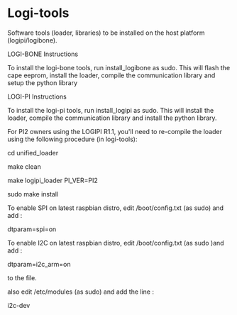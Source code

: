 Logi-tools
==========

Software tools (loader, libraries) to be installed on the host platform (logipi/logibone).


LOGI-BONE Instructions

To install the logi-bone tools, run install_logibone as sudo. This will flash the cape eeprom, install the loader, compile the communication library and setup the python library


LOGI-PI Instructions

To install the logi-pi tools, run install_logipi as sudo. This will install the loader, compile the communication library and install the python library.

For PI2 owners using the LOGIPI R1.1, you'll need to re-compile the loader using the following procedure (in logi-tools):

cd unified_loader 

make clean

make logipi_loader PI_VER=PI2

sudo make install

To enable SPI on latest raspbian distro, edit /boot/config.txt (as sudo) and add :

dtparam=spi=on

To enable I2C on latest raspbian distro, edit /boot/config.txt (as sudo )and add :

dtparam=i2c_arm=on

to the file.

also edit /etc/modules (as sudo) and add the line :

i2c-dev
